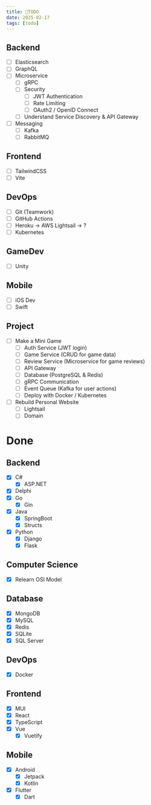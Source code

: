 ```yaml
---
title: 📃TODO
date: 2025-02-17
tags: [todo]
---
```


## Backend

- [ ] Elasticsearch
- [ ] GraphQL
- [ ] Microservice
  - [ ] gRPC
  - [ ] Security
    - [ ] JWT Authentication
    - [ ] Rate Limiting
    - [ ] OAuth2 / OpenID Connect
  - [ ] Understand Service Discovery & API Gateway
- [ ] Messaging
  - [ ] Kafka
  - [ ] RabbitMQ

## Frontend

- [ ] TailwindCSS
- [ ] Vite

## DevOps

- [ ] Git (Teamwork)
- [ ] GitHub Actions
- [ ] Heroku → AWS Lightsail → ?
- [ ] Kubernetes

## GameDev

- [ ] Unity

## Mobile

- [ ] iOS Dev
- [ ] Swift

## Project

- [ ] Make a Mini Game
  - [ ] Auth Service (JWT login)
  - [ ] Game Service (CRUD for game data)
  - [ ] Review Service (Microservice for game reviews)
  - [ ] API Gateway
  - [ ] Database (PostgreSQL & Redis)
  - [ ] gRPC Communication
  - [ ] Event Queue (Kafka for user actions)
  - [ ] Deploy with Docker / Kubernetes

- [ ] Rebuild Personal Website
  - [ ] Lightsail
  - [ ] Domain

# Done

## Backend

- [x] C#
  - [x] ASP.NET
- [x] Delphi
- [x] Go
  - [x] Gin
- [x] Java
  - [x] SpringBoot
  - [x] Structs
- [x] Python
  - [x] Django
  - [x] Flask

## Computer Science

- [x] Relearn OSI Model

## Database

- [x] MongoDB
- [x] MySQL
- [x] Redis
- [x] SQLite
- [x] SQL Server

## DevOps

- [x] Docker

## Frontend

- [x] MUI
- [x] React
- [x] TypeScript
- [x] Vue
  - [x] Vuetify

## Mobile

- [x] Android
  - [x] Jetpack
  - [x] Kotlin
- [x] Flutter
  - [x] Dart